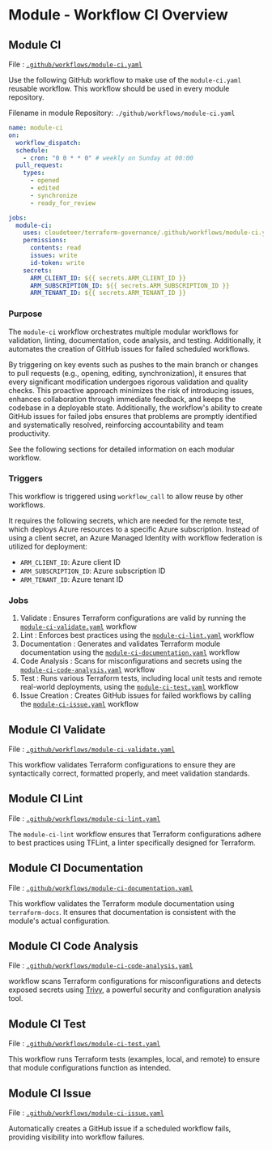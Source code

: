 # Module - Workflow CI Overview

## Module CI

File : [`.github/workflows/module-ci.yaml`](https://github.com/cloudeteer/terraform-governance/blob/main/.github/workflows/module-ci.yaml)

Use the following GitHub workflow to make use of the `module-ci.yaml` reusable workflow. This workflow should be used in every module repository.

Filename in module Repository: `./github/workflows/module-ci.yaml`

```yaml
name: module-ci
on:
  workflow_dispatch:
  schedule:
    - cron: "0 0 * * 0" # weekly on Sunday at 00:00
  pull_request:
    types:
      - opened
      - edited
      - synchronize
      - ready_for_review

jobs:
  module-ci:
    uses: cloudeteer/terraform-governance/.github/workflows/module-ci.yaml@main
    permissions:
      contents: read
      issues: write
      id-token: write
    secrets:
      ARM_CLIENT_ID: ${{ secrets.ARM_CLIENT_ID }}
      ARM_SUBSCRIPTION_ID: ${{ secrets.ARM_SUBSCRIPTION_ID }}
      ARM_TENANT_ID: ${{ secrets.ARM_TENANT_ID }}
```

### Purpose

The `module-ci` workflow orchestrates multiple modular workflows for validation, linting, documentation, code analysis, and testing. Additionally, it automates the creation of GitHub issues for failed scheduled workflows.

By triggering on key events such as pushes to the main branch or changes to pull requests (e.g., opening, editing, synchronization), it ensures that every significant modification undergoes rigorous validation and quality checks. This proactive approach minimizes the risk of introducing issues, enhances collaboration through immediate feedback, and keeps the codebase in a deployable state. Additionally, the workflow's ability to create GitHub issues for failed jobs ensures that problems are promptly identified and systematically resolved, reinforcing accountability and team productivity.

See the following sections for detailed information on each modular workflow.

### Triggers

This workflow is triggered using `workflow_call` to allow reuse by other workflows.

It requires the following secrets, which are needed for the remote test, which deploys Azure resources to a specific Azure subscription. Instead of using a client secret, an Azure Managed Identity with workflow federation is utilized for deployment:

- `ARM_CLIENT_ID`: Azure client ID
- `ARM_SUBSCRIPTION_ID`: Azure subscription ID
- `ARM_TENANT_ID`: Azure tenant ID

### Jobs

1. Validate : Ensures Terraform configurations are valid by running the [`module-ci-validate.yaml`](https://github.com/cloudeteer/terraform-governance/blob/main/.github/workflows/module-ci-validate.yaml) workflow
2. Lint : Enforces best practices using the [`module-ci-lint.yaml`](https://github.com/cloudeteer/terraform-governance/blob/main/.github/workflows/module-ci-lint.yaml) workflow
3. Documentation : Generates and validates Terraform module documentation using the [`module-ci-documentation.yaml`](https://github.com/cloudeteer/terraform-governance/blob/main/.github/workflows/module-ci-documentation.yaml) workflow
4. Code Analysis : Scans for misconfigurations and secrets using the [`module-ci-code-analysis.yaml`](https://github.com/cloudeteer/terraform-governance/blob/main/.github/workflows/module-ci-code-analysis.yaml) workflow
5. Test : Runs various Terraform tests, including local unit tests and remote real-world deployments, using the [`module-ci-test.yaml`](https://github.com/cloudeteer/terraform-governance/blob/main/.github/workflows/module-ci-test.yaml) workflow
6. Issue Creation : Creates GitHub issues for failed workflows by calling the [`module-ci-issue.yaml`](https://github.com/cloudeteer/terraform-governance/blob/main/.github/workflows/module-ci-issue.yaml) workflow

## Module CI Validate

File : [`.github/workflows/module-ci-validate.yaml`](https://github.com/cloudeteer/terraform-governance/blob/main/.github/workflows/module-ci-validate.yaml)

This workflow validates Terraform configurations to ensure they are syntactically correct, formatted properly, and meet validation standards.

## Module CI Lint

File : [`.github/workflows/module-ci-lint.yaml`](https://github.com/cloudeteer/terraform-governance/blob/main/.github/workflows/module-ci-lint.yaml)

The `module-ci-lint` workflow ensures that Terraform configurations adhere to best practices using TFLint, a linter specifically designed for Terraform.

## Module CI Documentation

File : [`.github/workflows/module-ci-documentation.yaml`](https://github.com/cloudeteer/terraform-governance/blob/main/.github/workflows/module-ci-documentation.yaml)

This workflow validates the Terraform module documentation using `terraform-docs`. It ensures that documentation is consistent with the module's actual configuration.

## Module CI Code Analysis

File : [`.github/workflows/module-ci-code-analysis.yaml`](https://github.com/cloudeteer/terraform-governance/blob/main/.github/workflows/module-ci-code-analysis.yaml)

workflow scans Terraform configurations for misconfigurations and detects exposed secrets using [Trivy](https://trivy.dev), a powerful security and configuration analysis tool.

## Module CI Test

File : [`.github/workflows/module-ci-test.yaml`](https://github.com/cloudeteer/terraform-governance/blob/main/.github/workflows/module-ci-test.yaml)

This workflow runs Terraform tests (examples, local, and remote) to ensure that module configurations function as intended.

## Module CI Issue

File : [`.github/workflows/module-ci-issue.yaml`](https://github.com/cloudeteer/terraform-governance/blob/main/.github/workflows/module-ci-issue.yaml)

Automatically creates a GitHub issue if a scheduled workflow fails, providing visibility into workflow failures.
